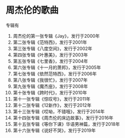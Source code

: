 # 周杰伦的歌曲
专辑有
1. 周杰伦的第一张专辑《Jay》，发行于2000年
2. 第二张专辑《范特西》，发行于2001年
3. 第三张专辑《八度空间》，发行于2002年
4. 第四张专辑《叶惠美》，发行于2003年
5. 第五张专辑《七里香》，发行于2004年
6. 第六张专辑《十一月的萧邦》，发行于2005年
7. 第七张专辑《依然范特西》，发行于2006年
8. 第八张专辑《我很忙》，发行于2007年
9. 第九张专辑《魔杰座》，发行于2008年
10. 第十张专辑《跨时代》，发行于2010年
11. 第十一张专辑《惊叹号》，发行于2011年
12. 第十二张专辑《12新作》，发行于2012年
13. 第十三张专辑《哎呦，不错哦》，发行于2014年
14. 第十四张专辑《周杰伦的床边故事》，发行于2016年
15. 第十五张专辑《等你下课》华语男神篇，发行于2018年
16. 第十六张专辑《说好不哭》，发行于2019年